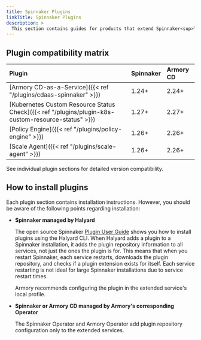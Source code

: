 ```yaml
---
title: Spinnaker Plugins
linkTitle: Spinnaker Plugins
description: >
  This section contains guides for products that extend Spinnaker<sup>TM</sup> and Armory Continuous Deployment functionality.
---
```


## Plugin compatibility matrix

| Plugin | Spinnaker | Armory CD |
|:-------|:--------|:--------|
| [Armory CD-as-a-Service]({{< ref "/plugins/cdaas-spinnaker" >}}) | 1.24+ | 2.24+ |
| [Kubernetes Custom Resource Status Check]({{< ref "/plugins/plugin-k8s-custom-resource-status" >}}) | 1.27+ | 2.27+ |
| [Policy Engine]({{< ref "/plugins/policy-engine" >}}) | 1.26+ | 2.26+ |
| [Scale Agent]({{< ref "/plugins/scale-agent" >}}) | 1.26+ | 2.26+ |

See individual plugin sections for detailed version compatibility.


## How to install plugins

Each plugin section contains installation instructions. However, you should be aware of the following points regarding installation:

* **Spinnaker managed by Halyard**

  The open source Spinnaker [Plugin User Guide](https://spinnaker.io/docs/guides/user/plugins-users/) shows you how to install plugins using the Halyard CLI. When Halyard adds a plugin to a Spinnaker installation, it adds the plugin repository information to all services, not just the ones the plugin is for. This means that when you restart Spinnaker, each service restarts, downloads the plugin repository, and checks if a plugin extension exists for itself. Each service restarting is not ideal for large Spinnaker installations due to service restart times. 
  
  Armory recommends configuring the plugin in the extended service's local profile.

* **Spinnaker or Armory CD managed by Armory's corresponding Operator**

  The Spinnaker Operator and Armory Operator add plugin repository configuration only to the extended services.

  






